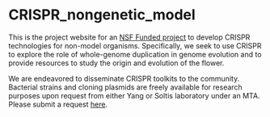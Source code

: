 # CRISPR_nongenetic_model

This is the project website for an [NSF Funded project](https://www.nsf.gov/awardsearch/showAward?AWD_ID=1923234&HistoricalAwards=false) to develop CRISPR technologies for non-model organisms. Specifically, we seek to use CRISPR to explore the role of whole-genome duplication in genome evolution and to provide resources to study the origin and evolution of the flower.

We are endeavored to disseminate CRISPR toolkits to the community. Bacterial strains and cloning plasmids are freely available for research purposes upon request from either Yang or Soltis laboratory under an MTA. Please submit a request [here](https://docs.google.com/forms/d/e/1FAIpQLSf6GB6nu0ErslIYLW5fchqvGOwfB_hAtqo83KDwEQ8pTIuL3Q/viewform).
